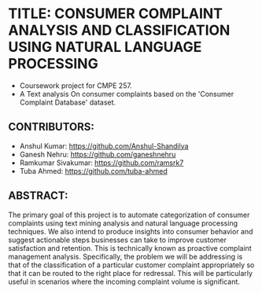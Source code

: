 # TITLE: CONSUMER COMPLAINT ANALYSIS AND CLASSIFICATION USING NATURAL LANGUAGE PROCESSING
- Coursework project for CMPE 257.
- A Text analysis On consumer complaints based on the 'Consumer Complaint Database' dataset. 

## CONTRIBUTORS: 
- Anshul Kumar: https://github.com/Anshul-Shandilya
- Ganesh Nehru: https://github.com/ganeshnehru
- Ramkumar Sivakumar: https://github.com/ramsrk7
- Tuba Ahmed: https://github.com/tuba-ahmed



## ABSTRACT:

The primary goal of this project is to automate categorization of consumer complaints using text mining analysis and natural language processing techniques. We also intend to produce insights into consumer behavior and suggest actionable steps businesses can take to improve customer satisfaction and retention. This is technically known as proactive complaint management analysis. Specifically, the problem we will be addressing is that of the classification of a particular customer complaint appropriately so that it can be routed to the right place for redressal. This will be particularly useful in scenarios where the incoming complaint volume is significant.
